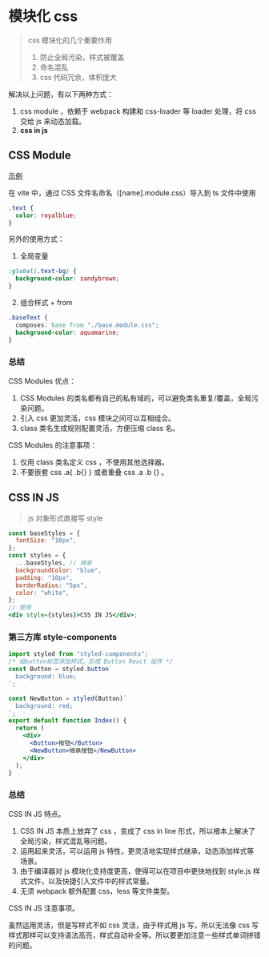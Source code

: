 # 模块化 css

> css 模块化的几个重要作用
>
> 1. 防止全局污染，样式被覆盖
> 2. 命名混乱
> 3. css 代码冗余，体积庞大

解决以上问题，有以下两种方式：

1. css module ，依赖于 webpack 构建和 css-loader 等 loader 处理，将 css 交给 js 来动态加载。
2. **css in js**

## CSS Module

[示例](../../../../apps/react-project/src/components/CSSModule.tsx)

在 vite 中，通过 CSS 文件名命名（[name].module.css）导入到 ts 文件中使用

```css
.text {
  color: royalblue;
}
```

另外的使用方式：

1. 全局变量

```css
:global(.text-bg) {
  background-color: sandybrown;
}
```

2. 组合样式 + from

```css
.baseText {
  composes: base from "./base.module.css";
  background-color: aquamarine;
}
```

### 总结

CSS Modules 优点：

1. CSS Modules 的类名都有自己的私有域的，可以避免类名重复/覆盖，全局污染问题。
2. 引入 css 更加灵活，css 模块之间可以互相组合。
3. class 类名生成规则配置灵活，方便压缩 class 名。

CSS Modules 的注意事项：

1. 仅用 class 类名定义 css ，不使用其他选择器。
2. 不要嵌套 css .a{ .b{} } 或者重叠 css .a .b {} 。

## CSS IN JS

> js 对象形式直接写 style

```jsx
const baseStyles = {
  fontSize: "16px",
};
const styles = {
  ...baseStyles, // 继承
  backgroundColor: "blue",
  padding: "10px",
  borderRadius: "5px",
  color: "white",
};
// 使用
<div style={styles}>CSS IN JS</div>;
```

### 第三方库 style-components

```jsx
import styled from "styled-components";
/* 给button标签添加样式，形成 Button React 组件 */
const Button = styled.button`
  background: blue;
`;

const NewButton = styled(Button)`
  background: red;
`;
export default function Index() {
  return (
    <div>
      <Button>按钮</Button>
      <NewButton>继承按钮</NewButton>
    </div>
  );
}
```

### 总结

CSS IN JS 特点。

1. CSS IN JS 本质上放弃了 css ，变成了 css in line 形式，所以根本上解决了全局污染，样式混乱等问题。
2. 运用起来灵活，可以运用 js 特性，更灵活地实现样式继承，动态添加样式等场景。
3. 由于编译器对 js 模块化支持度更高，使得可以在项目中更快地找到 style.js 样式文件，以及快捷引入文件中的样式常量。
4. 无须 webpack 额外配置 css，less 等文件类型。

CSS IN JS 注意事项。

虽然运用灵活，但是写样式不如 css 灵活，由于样式用 js 写，所以无法像 css 写样式那样可以支持语法高亮，样式自动补全等。所以要更加注意一些样式单词拼错的问题。
